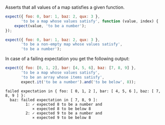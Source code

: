 Asserts that all values of a map satisfies a given function.

<!-- evaluate -->
```javascript
expect({ foo: 0, bar: 1, baz: 2, qux: 3 },
       'to be a map whose values satisfy', function (value, index) {
    expect(value, 'to be a number');
});

expect({ foo: 0, bar: 1, baz: 2, qux: 3 },
       'to be a non-empty map whose values satisfy',
       'to be a number');
```
<!-- /evaluate -->

In case of a failing expectation you get the following output:

<!-- evaluate -->
```javascript
expect({ foo: [0, 1, 2], bar: [4, 5, 6], baz: [7, 8, 9] },
       'to be a map whose values satisfy',
       'to be an array whose items satisfy',
       expect.it('to be a number').and('to be below', 8));
```

```
failed expectation in { foo: [ 0, 1, 2 ], bar: [ 4, 5, 6 ], baz: [ 7, 8, 9 ] }:
  baz: failed expectation in [ 7, 8, 9 ]:
         1: ✓ expected 8 to be a number and
            ⨯ expected 8 to be below 8
         2: ✓ expected 9 to be a number and
            ⨯ expected 9 to be below 8
```
<!-- /evaluate -->
